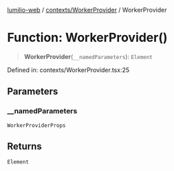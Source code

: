 [lumilio-web](../../../modules.md) / [contexts/WorkerProvider](../index.md) / WorkerProvider

# Function: WorkerProvider()

> **WorkerProvider**(`__namedParameters`): `Element`

Defined in: contexts/WorkerProvider.tsx:25

## Parameters

### \_\_namedParameters

`WorkerProviderProps`

## Returns

`Element`
